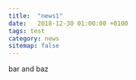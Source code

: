 ```yaml
---
title:  "news1"
date:   2018-12-30 01:00:00 +0100
tags: test
category: news
sitemap: false
---
```

bar and baz